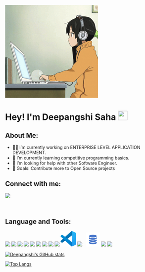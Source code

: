 <a href="#"><img src="https://github.com/Deepangshi/Deepangshi/blob/main/computer-work.gif" width="300"/></a>

<h1> Hey! I'm Deepangshi Saha <img src="https://raw.githubusercontent.com/MartinHeinz/MartinHeinz/master/wave.gif" height="30" width="30"/> </h1>

## About Me:

- 👩‍💻 I’m currently working on ENTERPRISE LEVEL APPLICATION DEVELOPMENT.
- 🌱 I’m currently learning competitive programming basics.
- 🤔 I’m looking for help with other Software Engineer.
- 🥅 Goals: Contribute more to Open Source projects

## Connect with me:
<p align="left">
<a href="https://www.linkedin.com/in/deepangshi-saha-258942203?lipi=urn%3Ali%3Apage%3Ad_flagship3_profile_view_base_contact_details%3BNWyvov0TQWChNgqvKXf7yg%3D%3D" target="_blank"> <img src="https://img.icons8.com/color/48/000000/linkedin.png"/></a>
</p>


<br />


## Language and Tools:
<p align="left"> 
<a href="https://www.javatpoint.com/c-programming-language-tutorial" target="_blank"> <img src="https://img.icons8.com/color/48/000000/c-programming.png"/></a> 
<a href="https://www.javatpoint.com/cpp-tutorial" target="_blank"> <img src="https://img.icons8.com/color/48/000000/c-plus-plus-logo.png"/></a>
<a href="https://www.javatpoint.com/java-tutorial" target="_blank"> <img src="https://img.icons8.com/color/48/000000/java-coffee-cup-logo--v1.png"/></a>
<a href="https://spring.io/projects/spring-framework" target="_blank"> <img src="https://img.icons8.com/color/48/000000/spring-logo.png"/></a>   
<a href="https://www.python.org/" target="_blank"> <img src="https://img.icons8.com/color/48/000000/python.png"/></a>
<a href="https://www.javatpoint.com/javascript-tutorial" target="_blank"> <img src="https://img.icons8.com/color/48/000000/javascript.png"/></a>
<a href="https://developer.mozilla.org/en-US/docs/Web/HTML" target="_blank"> <img src="https://img.icons8.com/color/48/000000/html-5.png"/></a> 
<a href="https://www.javatpoint.com/css-tutorial" target="_blank"> <img src="https://img.icons8.com/color/48/000000/css3.png"/></a>
<a href="https://getbootstrap.com/" target="_blank"> <img src="https://img.icons8.com/color/48/000000/bootstrap.png"/></a> 
<a href="https://code.visualstudio.com/" target="_blank"> <img width="50px"  src="https://raw.githubusercontent.com/github/explore/80688e429a7d4ef2fca1e82350fe8e3517d3494d/topics/visual-studio-code/visual-studio-code.png"/></a>
<a style="padding-right:8px;" href="https://www.mysql.com/" target="_blank"> <img src="https://img.icons8.com/fluent/50/000000/mysql-logo.png"/></a>
<a href="https://www.javatpoint.com/sql-tutorial" target="_blank"> <img width="45px" src="https://raw.githubusercontent.com/github/explore/80688e429a7d4ef2fca1e82350fe8e3517d3494d/topics/sql/sql.png"/></a>
<a href="https://git-scm.com/" target="_blank"> <img src="https://img.icons8.com/color/48/000000/git.png"/></a>
<a href="https://www.figma.com/" target="_blank"> <img src="https://img.icons8.com/color/48/000000/figma--v1.png"/></a>
</p>

[![Deepangshi's GitHub stats](https://github-readme-stats.vercel.app/api?username=deepangshi&show_icons=true&theme=github_dark)](https://github.com/deepangshi/github-readme-stats)


[![Top Langs](https://github-readme-stats.vercel.app/api/top-langs/?username=deepangshi&layout=compact&theme=github_dark)](https://github.com/deepangshi/github-readme-stats)


<br />
<br />






